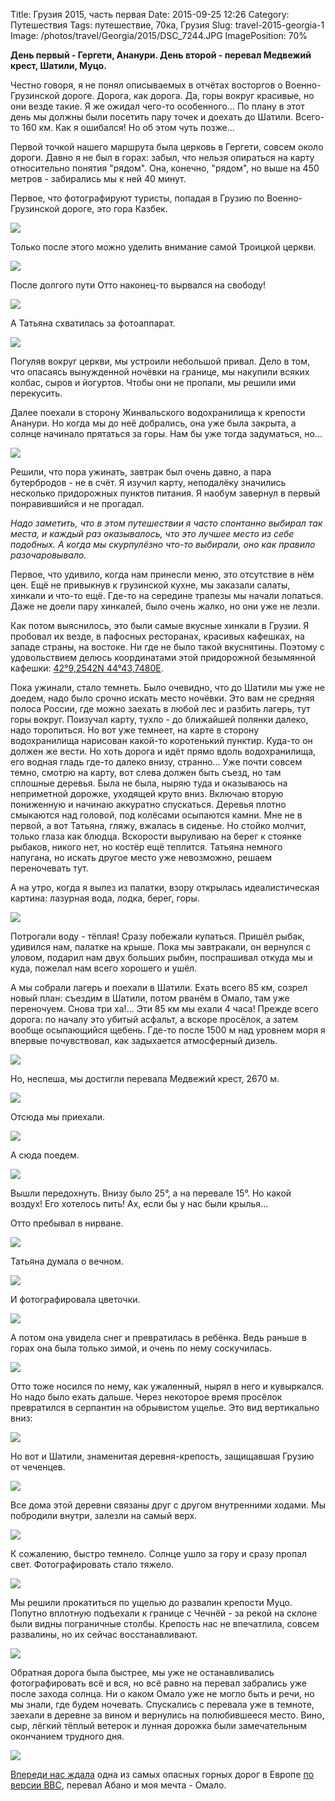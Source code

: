 Title: Грузия 2015, часть первая
Date: 2015-09-25 12:26
Category: Путешествия
Tags: путешествие, 70ка, Грузия
Slug: travel-2015-georgia-1
Image: /photos/travel/Georgia/2015/DSC_7244.JPG
ImagePosition: 70%

**День первый - Гергети, Ананури. День второй - перевал Медвежий крест, Шатили, Муцо.**

Честно говоря, я не понял описываемых в отчётах восторгов о Военно-Грузинской дороге. Дорога, как дорога. Да, горы вокруг красивые, но они везде такие. Я же ожидал чего-то особенного... По плану в этот день мы должны были посетить пару точек и доехать до Шатили. Всего-то 160 км. Как я ошибался! Но об этом чуть позже...

Первой точкой нашего маршрута была церковь в Гергети, совсем около дороги. Давно я не был в горах: забыл, что нельзя опираться на карту относительно понятия "рядом". Она, конечно, "рядом", но выше на 450 метров - забирались мы к ней 40 минут.

Первое, что фотографируют туристы, попадая в Грузию по Военно-Грузинской дороге, это гора Казбек.

<!-- PELICAN_END_SUMMARY -->

![](/photos/travel/Georgia/2015/DSC_7244.JPG)

Только после этого можно уделить внимание самой Троицкой церкви.

![](/photos/travel/Georgia/2015/DSC_7248.JPG)

После долгого пути Отто наконец-то вырвался на свободу!

![](/photos/travel/Georgia/2015/DSC_7256.JPG)

А Татьяна схватилась за фотоаппарат.

![](/photos/travel/Georgia/2015/DSC_7265.JPG)

Погуляв вокруг церкви, мы устроили небольшой привал. Дело в том, что опасаясь вынужденной ночёвки на границе, мы накупили всяких колбас, сыров и йогуртов. Чтобы они не пропали, мы решили ими перекусить.

Далее поехали в сторону Жинвальского водохранилища к крепости Ананури. Но когда мы до неё добрались, она уже была закрыта, а солнце начинало прятаться за горы. Нам бы уже тогда задуматься, но...

![](/photos/travel/Georgia/2015/DSC_7266.JPG)

Решили, что пора ужинать, завтрак был очень давно, а пара бутербродов - не в счёт. Я изучил карту, неподалёку значились несколько придорожных пунктов питания. Я наобум завернул в первый понравившийся и не прогадал.

_Надо заметить, что в этом путешествии я часто спонтанно выбирал так места, и каждый раз оказывалось, что это лучшее место из себе подобных. А когда мы скурпулёзно что-то выбирали, оно как правило разочаровывало._

Первое, что удивило, когда нам принесли меню, это отсутствие в нём цен. Ещё не привыкнув к грузинской кухне, мы заказали салаты, хинкали и что-то ещё. Где-то на середине трапезы мы начали лопаться. Даже не доели пару хинкалей, было очень жалко, но они уже не лезли. 

Как потом выяснилось, это были самые вкусные хинкали в Грузии. Я пробовал их везде, в пафосных ресторанах, красивых кафешках, на западе страны, на востоке. Ни где не было такой вкуснятины. Поэтому с удовольствием делюсь координатами этой придорожной безымянной кафешки: [42°9,2542N 44°43,7480E](https://www.google.ru/maps/place/42%C2%B009&#39;15.2%22N+44%C2%B043&#39;44.9%22E/@42.1542216,44.7291389,15z/data=!3m1!4b1!4m2!3m1!1s0x0:0x0?hl=en).

Пока ужинали, стало темнеть. Было очевидно, что до Шатили мы уже не доедем, надо было срочно искать место ночёвки. Это вам не средняя полоса России, где можно заехать в любой лес и разбить лагерь, тут горы вокруг. Поизучал карту, тухло - до ближайшей полянки далеко, надо торопиться. Но вот уже темнеет, на карте в сторону водохранилища нарисован какой-то коротенький пунктир. Куда-то он должен же вести. Но хоть дорога и идёт прямо вдоль водохранилища, его водная гладь где-то далеко внизу, странно... Уже почти совсем темно, смотрю на карту, вот слева должен быть съезд, но там сплошные деревья. Была не была, ныряю туда и оказываюсь на неприметной дорожке, уходящей круто вниз. Включаю вторую пониженную и начинаю аккуратно спускаться. Деревья плотно смыкаются над головой, под колёсами осыпаются камни. Мне не в первой, а вот Татьяна, гляжу, вжалась в сиденье. Но стойко молчит, только глаза как блюдца. Вскорости выруливаю на берег к стоянке рыбаков, никого нет, но костёр ещё теплится. Татьяна немного напугана, но искать другое место уже невозможно, решаем переночевать тут.

А на утро, когда я вылез из палатки, взору открылась идеалистическая картина: лазурная вода, лодка, берег, горы.

![](/photos/travel/Georgia/2015/IMG_1813.JPG)

Потрогали воду - тёплая! Сразу побежали купаться. Пришёл рыбак, удивился нам, палатке на крыше. Пока мы завтракали, он вернулся с уловом, подарил нам двух больших рыбин, поспрашивал откуда мы и куда, пожелал нам всего хорошего и ушёл.

А мы собрали лагерь и поехали в Шатили. Ехать всего 85 км, созрел новый план: съездим в Шатили, потом рванём в Омало, там уже переночуем. Снова три ха!... Эти 85 км мы ехали 4 часа! Прежде всего дорога: по началу это убитый асфальт, а вскоре просёлок, а затем вообще осыпающийся щебень. Где-то после 1500 м над уровнем моря я впервые почувствовал, как задыхается атмосферный дизель.

![](/photos/travel/Georgia/2015/IMG_1830.JPG)

Но, неспеша, мы достигли перевала Медвежий крест, 2670 м.

![](/photos/travel/Georgia/2015/IMG_1846.JPG)

Отсюда мы приехали.

![](/photos/travel/Georgia/2015/DSC_7297.JPG)

А сюда поедем.

![](/photos/travel/Georgia/2015/DSC_7277.JPG)

Вышли передохнуть. Внизу было 25°, а на перевале 15°. Но какой воздух! Его хотелось пить! Ах, если бы у нас были крылья...

Отто пребывал в нирване.

![](/photos/travel/Georgia/2015/DSC_7289.JPG)

Татьяна думала о вечном.

![](/photos/travel/Georgia/2015/DSC_7298.JPG)

И фотографировала цветочки.

![](/photos/travel/Georgia/2015/DSC_7303.JPG)

А потом она увидела снег и превратилась в ребёнка. Ведь раньше в горах она была только зимой, и очень по нему соскучилась.

![](/photos/travel/Georgia/2015/DSC_7310.JPG)

Отто тоже носился по нему, как ужаленный, нырял в него и кувыркался. Но надо было ехать дальше. Через некоторое время просёлок превратился в серпантин на обрывистом ущелье. Это вид вертикально вниз:

![](/photos/travel/Georgia/2015/DSC_7322.JPG)

Но вот и Шатили, знаменитая деревня-крепость, защищавшая Грузию от чеченцев.

![](/photos/travel/Georgia/2015/DSC_7351.JPG)

Все дома этой деревни связаны друг с другом внутренними ходами. Мы побродили внутри, залезли на самый верх.

![](/photos/travel/Georgia/2015/DSC_7357.JPG)

К сожалению, быстро темнело. Солнце ушло за гору и сразу пропал свет. Фотографировать стало тяжело.

![](/photos/travel/Georgia/2015/IMG_1932.JPG)

Мы решили прокатиться по ущелью до развалин крепости Муцо. Попутно вплотную подъехали к границе с Чечнёй - за рекой на склоне были видны пограничные столбы. Крепость нас не впечатлила, совсем развалины, но их сейчас восстанавливают.

![](/photos/travel/Georgia/2015/IMG_1945.JPG)

Обратная дорога была быстрее, мы уже не останавливались фотографировать всё и вся, но всё равно на перевал забрались уже после захода солнца. Ни о каком Омало уже не могло быть и речи, но мы знали, где будем ночевать. Спускались с перевала уже в темноте, заехали в деревне за вином и вернулись на полюбившееся место. Вино, сыр, лёгкий тёплый ветерок и лунная дорожка были замечательным окончанием трудного дня.

![](/photos/travel/Georgia/2015/IMG_1960.JPG)

[Впереди нас ждала]({filename}georgia-2015-2.md) одна из самых опасных горных дорог в Европе [по версии BBC](http://georgia.travel/ru/%D0%B3%D1%80%D1%83%D0%B7%D0%B8%D1%8F-%D1%81%D0%B0%D0%BC%D1%8B%D0%B5-%D0%BE%D0%BF%D0%B0%D1%81%D0%BD%D1%8B%D0%B5-%D0%B4%D0%BE%D1%80%D0%BE%D0%B3%D0%B8-%D0%BC%D0%B8%D1%80%D0%B0-2013-%D0%B2%D0%B2%D1%81/), перевал Абано и моя мечта - Омало.
